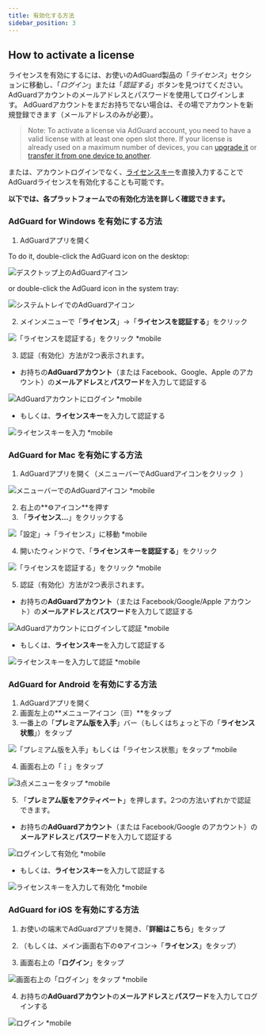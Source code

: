```yaml
---
title: 有効化する方法
sidebar_position: 3
---
```


## How to activate a license

ライセンスを有効にするには、お使いのAdGuard製品の「*ライセンス*」セクションに移動し、「*ログイン*」または「*認証する*」ボタンを見つけてください。 AdGuardアカウントのメールアドレスとパスワードを使用してログインします。 AdGuardアカウントをまだお持ちでない場合は、その場でアカウントを新規登録できます（メールアドレスのみが必要）。

> Note: To activate a license via AdGuard account, you need to have a valid license with at least one open slot there. If your license is already used on a maximum number of devices, you can [upgrade it](../payment-options#upgrade) or [transfer it from one device to another](../transfer).

または、アカウントログインでなく、[ライセンスキー](../what-is#license-key)を直接入力することでAdGuardライセンスを有効化することも可能です。

**以下では、各プラットフォームでの有効化方法を詳しく確認できます。**

### AdGuard for Windows を有効にする方法

1. AdGuardアプリを開く

To do it, double-click the AdGuard icon on the desktop:

![デスクトップ上のAdGuardアイコン](https://cdn.adtidy.org/public/Adguard/kb/newscreenshots/En/General/windowsEn.png)

or double-click the AdGuard icon in the system tray:

![システムトレイでのAdGuardアイコン](https://cdn.adtidy.org/public/Adguard/kb/newscreenshots/En/General/windows2En.png)

2. メインメニューで「**ライセンス**」→「**ライセンスを認証する**」をクリック

![「ライセンスを認証する」をクリック *mobile](https://cdn.adtidy.org/public/Adguard/kb/newscreenshots/Ja/General/windows_about.png)

3. 認証（有効化）方法が2つ表示されます。

- お持ちの**AdGuardアカウント**（または Facebook、Google、Apple のアカウント）の**メールアドレス**と**パスワード**を入力して認証する

![AdGuardアカウントにログイン *mobile](https://cdn.adtidy.org/public/Adguard/kb/newscreenshots/Ja/General/windows_account.png)

- もしくは、**ライセンスキー**を入力して認証する

![ライセンスキーを入力 *mobile](https://cdn.adtidy.org/public/Adguard/kb/newscreenshots/Ja/General/windows_license.png)

### AdGuard for Mac を有効にする方法

1. AdGuardアプリを開く（メニューバーでAdGuardアイコンをクリック  ）

![メニューバーでのAdGuardアイコン *mobile](https://cdn.adtidy.org/public/Adguard/kb/newscreenshots/Ja/General/mac1.png)

2. 右上の**⚙アイコン**を押す
3. 「**ライセンス…**」をクリックする

![「設定」→「ライセンス」に移動 *mobile](https://cdn.adtidy.org/public/Adguard/kb/newscreenshots/Ja/General/mac2.png)

4. 開いたウィンドウで、「**ライセンスキーを認証する**」をクリック

![「ライセンスを認証する」をクリック *mobile](https://cdn.adtidy.org/public/Adguard/kb/newscreenshots/Ja/General/mac3.png)

5. 認証（有効化）方法が2つ表示されます。
- お持ちの**AdGuardアカウント**（または Facebook/Google/Apple アカウント）の**メールアドレス**と**パスワード**を入力して認証する

![AdGuardアカウントにログインして認証 *mobile](https://cdn.adtidy.org/public/Adguard/kb/newscreenshots/Ja/General/mac4.png)

- もしくは、**ライセンスキー**を入力して認証する

![ライセンスキーを入力して認証 *mobile](https://cdn.adtidy.org/public/Adguard/kb/newscreenshots/Ja/General/mac5.png)

### AdGuard for Android を有効にする方法

1. AdGuardアプリを開く
2. 画面左上の**メニューアイコン（☰）**をタップ
3. 一番上の「**プレミアム版を入手**」バー（もしくはちょっと下の「**ライセンス状態**」）をタップ

![「プレミアム版を入手」もしくは「ライセンス状態」をタップ *mobile](https://cdn.adtidy.org/public/Adguard/kb/newscreenshots/Ja/General/android-act-1.png)

4. 画面右上の「**⋮**」をタップ

![3点メニューをタップ *mobile](https://cdn.adtidy.org/public/Adguard/kb/newscreenshots/Ja/General/android-act-2.png)

5. 「**プレミアム版をアクティベート**」を押します。2つの方法いずれかで認証できます。

- お持ちの**AdGuardアカウント**（または Facebook/Google のアカウント）の**メールアドレス**と**パスワード**を入力して認証する

![ログインして有効化 *mobile](https://cdn.adtidy.org/public/Adguard/kb/newscreenshots/Ja/General/android-act-3.png)

- もしくは、**ライセンスキー**を入力して認証する

![ライセンスキーを入力して有効化 *mobile](https://cdn.adtidy.org/public/Adguard/kb/newscreenshots/Ja/General/android-act-4.png)

### AdGuard for iOS を有効にする方法

1. お使いの端末でAdGuardアプリを開き、「**詳細はこちら**」をタップ

2. （もしくは、メイン画面右下の⚙アイコン→「**ライセンス**」をタップ）

3. 画面右上の「**ログイン**」をタップ

![画面右上の「ログイン」をタップ *mobile](https://cdn.adtidy.org/public/Adguard/kb/newscreenshots/Ja/General/ios1.jpeg)

4. お持ちの**AdGuardアカウント**の**メールアドレス**と**パスワード**を入力してログインする

![ログイン *mobile](https://cdn.adtidy.org/public/Adguard/kb/newscreenshots/Ja/General/ios2.jpeg)
